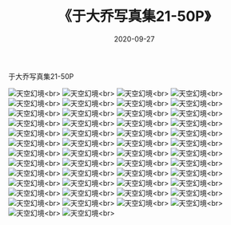 ﻿---
layout: post
title: 《于大乔写真集21-50P》
date: 2020-09-27
img: http://photo.orgx.cf/性感/2020/于大乔写真集21-50P/000.jpg
tags: [美女,性感,泳衣]
---

于大乔写真集21-50P



![天空幻境](http://photo.orgx.cf/性感/2020/于大乔写真集21-50P/001.jpg''天空幻境'')<br>
![天空幻境](http://photo.orgx.cf/性感/2020/于大乔写真集21-50P/002.jpg''天空幻境'')<br>
![天空幻境](http://photo.orgx.cf/性感/2020/于大乔写真集21-50P/003.jpg''天空幻境'')<br>
![天空幻境](http://photo.orgx.cf/性感/2020/于大乔写真集21-50P/004.jpg''天空幻境'')<br>
![天空幻境](http://photo.orgx.cf/性感/2020/于大乔写真集21-50P/005.jpg''天空幻境'')<br>
![天空幻境](http://photo.orgx.cf/性感/2020/于大乔写真集21-50P/006.jpg''天空幻境'')<br>
![天空幻境](http://photo.orgx.cf/性感/2020/于大乔写真集21-50P/007.jpg''天空幻境'')<br>
![天空幻境](http://photo.orgx.cf/性感/2020/于大乔写真集21-50P/008.jpg''天空幻境'')<br>
![天空幻境](http://photo.orgx.cf/性感/2020/于大乔写真集21-50P/009.jpg''天空幻境'')<br>
![天空幻境](http://photo.orgx.cf/性感/2020/于大乔写真集21-50P/010.jpg''天空幻境'')<br>
![天空幻境](http://photo.orgx.cf/性感/2020/于大乔写真集21-50P/011.jpg''天空幻境'')<br>
![天空幻境](http://photo.orgx.cf/性感/2020/于大乔写真集21-50P/012.jpg''天空幻境'')<br>
![天空幻境](http://photo.orgx.cf/性感/2020/于大乔写真集21-50P/013.jpg''天空幻境'')<br>
![天空幻境](http://photo.orgx.cf/性感/2020/于大乔写真集21-50P/014.jpg''天空幻境'')<br>
![天空幻境](http://photo.orgx.cf/性感/2020/于大乔写真集21-50P/015.jpg''天空幻境'')<br>
![天空幻境](http://photo.orgx.cf/性感/2020/于大乔写真集21-50P/016.jpg''天空幻境'')<br>
![天空幻境](http://photo.orgx.cf/性感/2020/于大乔写真集21-50P/017.jpg''天空幻境'')<br>
![天空幻境](http://photo.orgx.cf/性感/2020/于大乔写真集21-50P/018.jpg''天空幻境'')<br>
![天空幻境](http://photo.orgx.cf/性感/2020/于大乔写真集21-50P/019.jpg''天空幻境'')<br>
![天空幻境](http://photo.orgx.cf/性感/2020/于大乔写真集21-50P/020.jpg''天空幻境'')<br>
![天空幻境](http://photo.orgx.cf/性感/2020/于大乔写真集21-50P/021.jpg''天空幻境'')<br>
![天空幻境](http://photo.orgx.cf/性感/2020/于大乔写真集21-50P/022.jpg''天空幻境'')<br>
![天空幻境](http://photo.orgx.cf/性感/2020/于大乔写真集21-50P/023.jpg''天空幻境'')<br>
![天空幻境](http://photo.orgx.cf/性感/2020/于大乔写真集21-50P/024.jpg''天空幻境'')<br>
![天空幻境](http://photo.orgx.cf/性感/2020/于大乔写真集21-50P/025.jpg''天空幻境'')<br>
![天空幻境](http://photo.orgx.cf/性感/2020/于大乔写真集21-50P/026.jpg''天空幻境'')<br>
![天空幻境](http://photo.orgx.cf/性感/2020/于大乔写真集21-50P/027.jpg''天空幻境'')<br>
![天空幻境](http://photo.orgx.cf/性感/2020/于大乔写真集21-50P/028.jpg''天空幻境'')<br>
![天空幻境](http://photo.orgx.cf/性感/2020/于大乔写真集21-50P/029.jpg''天空幻境'')<br>
![天空幻境](http://photo.orgx.cf/性感/2020/于大乔写真集21-50P/030.jpg''天空幻境'')<br>
![天空幻境](http://photo.orgx.cf/性感/2020/于大乔写真集21-50P/031.jpg''天空幻境'')<br>
![天空幻境](http://photo.orgx.cf/性感/2020/于大乔写真集21-50P/032.jpg''天空幻境'')<br>
![天空幻境](http://photo.orgx.cf/性感/2020/于大乔写真集21-50P/033.jpg''天空幻境'')<br>
![天空幻境](http://photo.orgx.cf/性感/2020/于大乔写真集21-50P/034.jpg''天空幻境'')<br>
![天空幻境](http://photo.orgx.cf/性感/2020/于大乔写真集21-50P/035.jpg''天空幻境'')<br>
![天空幻境](http://photo.orgx.cf/性感/2020/于大乔写真集21-50P/036.jpg''天空幻境'')<br>
![天空幻境](http://photo.orgx.cf/性感/2020/于大乔写真集21-50P/037.jpg''天空幻境'')<br>
![天空幻境](http://photo.orgx.cf/性感/2020/于大乔写真集21-50P/038.jpg''天空幻境'')<br>
![天空幻境](http://photo.orgx.cf/性感/2020/于大乔写真集21-50P/039.jpg''天空幻境'')<br>
![天空幻境](http://photo.orgx.cf/性感/2020/于大乔写真集21-50P/040.jpg''天空幻境'')<br>
![天空幻境](http://photo.orgx.cf/性感/2020/于大乔写真集21-50P/041.jpg''天空幻境'')<br>
![天空幻境](http://photo.orgx.cf/性感/2020/于大乔写真集21-50P/042.jpg''天空幻境'')<br>
![天空幻境](http://photo.orgx.cf/性感/2020/于大乔写真集21-50P/043.jpg''天空幻境'')<br>
![天空幻境](http://photo.orgx.cf/性感/2020/于大乔写真集21-50P/044.jpg''天空幻境'')<br>
![天空幻境](http://photo.orgx.cf/性感/2020/于大乔写真集21-50P/045.jpg''天空幻境'')<br>
![天空幻境](http://photo.orgx.cf/性感/2020/于大乔写真集21-50P/046.jpg''天空幻境'')<br>
![天空幻境](http://photo.orgx.cf/性感/2020/于大乔写真集21-50P/047.jpg''天空幻境'')<br>
![天空幻境](http://photo.orgx.cf/性感/2020/于大乔写真集21-50P/048.jpg''天空幻境'')<br>
![天空幻境](http://photo.orgx.cf/性感/2020/于大乔写真集21-50P/049.jpg''天空幻境'')<br>
![天空幻境](http://photo.orgx.cf/性感/2020/于大乔写真集21-50P/050.jpg''天空幻境'')<br>